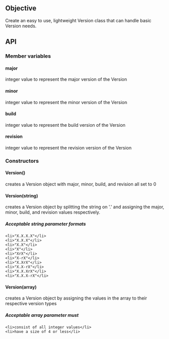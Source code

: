 ## Objective
Create an easy to use, lightweight Version class that can handle basic Version needs.

## API
### Member variables
#### major
integer value to represent the major version of the Version
#### minor
integer value to represent the minor version of the Version
#### build
integer value to represent the build version of the Version
#### revision
integer value to represent the revision version of the Version
### Constructors
#### Version()
creates a Version object with major, minor, build, and revision all set to 0
#### Version(string)
creates a Version object by splitting the string on '.' and assigning the
major, minor, build, and revision values respectively.
#####   Acceptable string parameter formats
    <li>"X.X.X.X"</li>
    <li>"X.X.X"</li>
    <li>"X.X"</li>
    <li>"X"</li>
    <li>"XrX"</li>
    <li>"X-rX"</li>
    <li>"X.XrX"</li>
    <li>"X.X-rX"</li>
    <li>"X.X.XrX"</li>
    <li>"X.X.X-rX"</li>
#### Version(array)
creates a Version object by assigning the values in the array to their
respective version types
#####   Acceptable array parameter must
    <li>consist of all integer values</li>
    <li>have a size of 4 or less</li>
